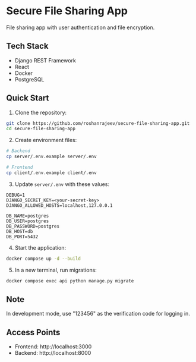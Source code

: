 # Secure File Sharing App
File sharing app with user authentication and file encryption.

## Tech Stack
- Django REST Framework
- React
- Docker
- PostgreSQL

## Quick Start

1. Clone the repository:
```bash
git clone https://github.com/roshanrajeev/secure-file-sharing-app.git
cd secure-file-sharing-app
```

2. Create environment files:
```bash
# Backend
cp server/.env.example server/.env

# Frontend
cp client/.env.example client/.env
```

3. Update `server/.env` with these values:
```env
DEBUG=1
DJANGO_SECRET_KEY=<your-secret-key>
DJANGO_ALLOWED_HOSTS=localhost,127.0.0.1

DB_NAME=postgres
DB_USER=postgres
DB_PASSWORD=postgres
DB_HOST=db
DB_PORT=5432
```

4. Start the application:
```bash
docker compose up -d --build
```

5. In a new terminal, run migrations:
```bash
docker compose exec api python manage.py migrate
```

## Note

In development mode, use "123456" as the verification code for logging in.

## Access Points

- Frontend: http://localhost:3000
- Backend: http://localhost:8000
